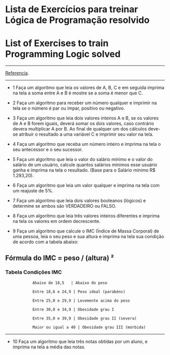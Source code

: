# Lista de Exercícios para treinar Lógica de Programação resolvido
# List of Exercises to train Programming Logic solved
***
[Referencia](https://www.dio.me/articles/lista-de-exercicios-para-treinar-logica-de-programacao).

***
- 1 Faça um algoritmo que leia os valores de A, B, C e em seguida imprima na tela a soma entre A e B é mostre se a soma é menor que C.

- 2 Faça um algoritmo para receber um número qualquer e imprimir na tela se o número é par ou ímpar, positivo ou negativo.

- 3 Faça um algoritmo que leia dois valores inteiros A e B, se os valores de A e B forem iguais, deverá somar os dois valores, 
    caso contrário devera multiplicar A por B. Ao final de qualquer um dos cálculos deve-se atribuir o resultado a uma variável C e
    imprimir seu valor na tela.

- 4 Faça um algoritmo que receba um número inteiro e imprima na tela o seu antecessor e o seu sucessor.

- 5 Faça um algoritmo que leia o valor do salário mínimo e o valor do salário de um usuário, calcule quantos salários mínimos esse 
    usuário ganha e imprima na tela o resultado. (Base para o Salário mínimo R$ 1.293,20).

- 6  Faça um algoritmo que leia um valor qualquer e imprima na tela com um reajuste de 5%.

- 7 Faça um algoritmo que leia dois valores booleanos (lógicos) e determine se ambos são VERDADEIRO ou FALSO.
- 8 Faça um algoritmo que leia três valores inteiros diferentes e imprima na tela os valores em ordem decrescente.
- 9 Faça um algoritmo que calcule o IMC (Índice de Massa Corporal) de uma pessoa, leia o seu peso e sua altura e imprima na tela sua condição 
    de acordo com a tabela abaixo:
## Fórmula do IMC = peso / (altura) ²
### Tabela Condições IMC


                Abaixo de 18,5   | Abaixo do peso          

                Entre 18,6 e 24,9 | Peso ideal (parabéns)  

                Entre 25,0 e 29,9 | Levemente acima do peso

                Entre 30,0 e 34,9 | Obesidade grau I 

                Entre 35,0 e 39,9 | Obesidade grau II (severa)

                Maior ou igual a 40 | Obesidade grau III (mórbida)

***
- 10 Faça um algoritmo que leia três notas obtidas por um aluno, e imprima na tela a média das notas.